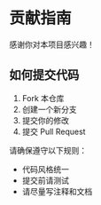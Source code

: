 # 贡献指南

感谢你对本项目感兴趣！

## 如何提交代码

1. Fork 本仓库
2. 创建一个新分支
3. 提交你的修改
4. 提交 Pull Request

请确保遵守以下规则：
- 代码风格统一
- 提交前请测试
- 请尽量写注释和文档
